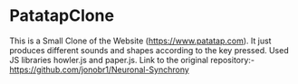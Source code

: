 # PatatapClone
This is a Small Clone of the Website (https://www.patatap.com). It just produces different sounds and shapes according to the key pressed. Used JS libraries howler.js and paper.js. Link to the original repository:- https://github.com/jonobr1/Neuronal-Synchrony
